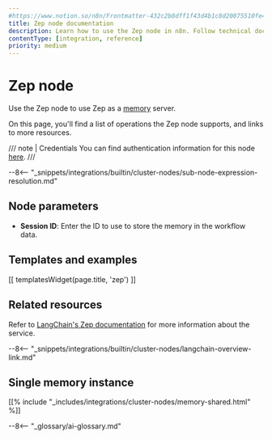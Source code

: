 ```yaml
---
#https://www.notion.so/n8n/Frontmatter-432c2b8dff1f43d4b1c8d20075510fe4
title: Zep node documentation
description: Learn how to use the Zep node in n8n. Follow technical documentation to integrate Zep node into your workflows.
contentType: [integration, reference]
priority: medium
---
```


# Zep node

Use the Zep node to use Zep as a [memory](/glossary.md#ai-memory) server.

On this page, you'll find a list of operations the Zep node supports, and links to more resources.

/// note | Credentials
You can find authentication information for this node [here](/integrations/builtin/credentials/zep.md).
///

--8<-- "_snippets/integrations/builtin/cluster-nodes/sub-node-expression-resolution.md"

## Node parameters

* **Session ID**: Enter the ID to use to store the memory in the workflow data.

## Templates and examples

<!-- see https://www.notion.so/n8n/Pull-in-templates-for-the-integrations-pages-37c716837b804d30a33b47475f6e3780 -->
[[ templatesWidget(page.title, 'zep') ]]

## Related resources

Refer to [LangChain's Zep documentation](https://js.langchain.com/docs/integrations/memory/zep_memory) for more information about the service.

--8<-- "_snippets/integrations/builtin/cluster-nodes/langchain-overview-link.md"

## Single memory instance

[[% include "_includes/integrations/cluster-nodes/memory-shared.html" %]]

--8<-- "_glossary/ai-glossary.md"
